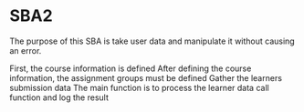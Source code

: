# SBA2

The purpose of this SBA is take user data and manipulate it without causing an error.


First, the course information is defined
After defining the course information, the assignment groups must be defined
Gather the learners submission data
The main function is to process the learner data
call function and log the result
